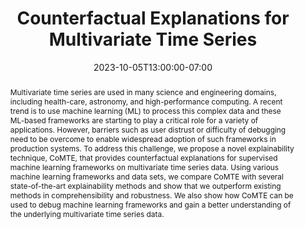 ---
# Documentation: https://wowchemy.com/docs/managing-content/

title: "Counterfactual Explanations for Multivariate Time Series"
event: EMIL Fall'23 Seminars
event_url:
location: Online (Zoom)
address:
  street:
  city:
  region:
  postcode:
  country:
summary: This article focuses on defining what counterfactuals mean in the context of timeseries data and proposed an algorithm that generates plausible and minimally distant counterfactual explanations.
abstract: Multivariate time series are used in many science and engineering domains, including health-care, astronomy, and high-performance computing. A recent trend is to use machine learning (ML) to process this complex data and these ML-based frameworks are starting to play a critical role for a variety of applications. However, barriers such as user distrust or difficulty of debugging need to be overcome to enable widespread adoption of such frameworks in production systems. To address this challenge, we propose a novel explainability technique, CoMTE, that provides counterfactual explanations for supervised machine learning frameworks on multivariate time series data. Using various machine learning frameworks and data sets, we compare CoMTE with several state-of-the-art explainability methods and show that we outperform existing methods in comprehensibility and robustness. We also show how CoMTE can be used to debug machine learning frameworks and gain a better understanding of the underlying multivariate time series data.

# Talk start and end times.
#   End time can optionally be hidden by prefixing the line with `#`.
date: 2023-10-05T13:00:00-07:00
date_end: 2023-10-05T13:40:00-07:00
all_day: false

# Schedule page publish date (NOT event date).
publishDate: 2023-10-05T16:50:20-07:00

authors: [asiful-arefeen]
tags: []

# Is this a featured event? (true/false)
featured: false

# Featured image
# To use, add an image named `featured.jpg/png` to your page's folder. 
# Focal points: Smart, Center, TopLeft, Top, TopRight, Left, Right, BottomLeft, Bottom, BottomRight.
image:
  caption: ""
  focal_point: ""
  preview_only: false

# Custom links (optional).
#   Uncomment and edit lines below to show custom links.
# links:
# - name: Follow
#   url: https://twitter.com
#   icon_pack: fab
#   icon: twitter

# Optional filename of your slides within your event's folder or a URL.
url_slides: CFs for timeseries.pptx

url_code:
url_pdf: "https://www.bu.edu/peaclab/files/2021/05/CoMTE___ICAPAI.pdf"
url_video:

# Markdown Slides (optional).
#   Associate this event with Markdown slides.
#   Simply enter your slide deck's filename without extension.
#   E.g. `slides = "example-slides"` references `content/slides/example-slides.md`.
#   Otherwise, set `slides = ""`.
slides: ""

# Projects (optional).
#   Associate this post with one or more of your projects.
#   Simply enter your project's folder or file name without extension.
#   E.g. `projects = ["internal-project"]` references `content/project/deep-learning/index.md`.
#   Otherwise, set `projects = []`.
projects: []
---